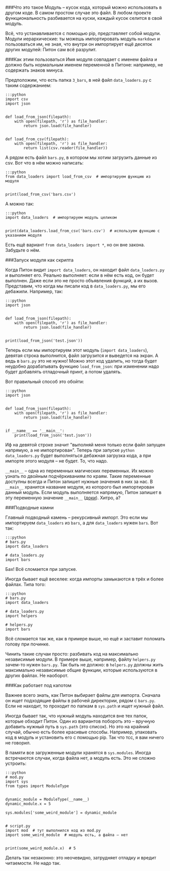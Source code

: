 ###Что это такое
Модуль – кусок кода, который можно использовать в другом коде. В самом простом случае это файл.
В любом проекте функциональность разбивается на куски, каждый кусок селится в свой модуль.

Всё, что устанавливается с помощью pip, представляет собой модули. Модули иерархические:
ты можешь импортировать модуль `markdown` и пользоваться им, не зная, что внутри он импортирует
ещё десяток других модулей: Питон сам всё разрулит.


###Как этим пользоваться
Имя модуля совпадает с именем файла и должно быть нормальным именем переменной в Питоне: например, не содержать
знаков минуса.

Предположим, что есть папка `3_bars`, в ней файл `data_loaders.py` с таким содержанием:

    :::python
    import csv
    import json
    
    
    def load_from_json(filepath):
        with open(filepath, 'r') as file_handler:
            return json.load(file_handler)
    
    
    def load_from_csv(filepath):
        with open(filepath, 'r') as file_handler:
            return list(csv.reader(file_handler))

А рядом есть файл `bars.py`, в котором мы хотим загрузить данные из csv. Вот что в нём можно написать:

    :::python
    from data_loaders import load_from_csv  # импортируем функцию из модуля
    
    
    print(load_from_csv('bars.csv')

А можно так:

    :::python
    import data_loaders  # импортируем модуль целиком
    
    
    print(data_loaders.load_from_csv('bars.csv')  # используем функцию с указанием модуля

Есть ещё вариант `from data_loaders import *`, но он вне закона. Забудьте о нём.


###Запуск модуля как скрипта

Когда Питон видит `import data_loaders`, он находит файл `data_loaders.py` и выполняет его. Реально выполняет:
если в нём есть код, он будет выполнен. Даже если это не просто объявления функций, а их вызов. Представим,
что когда мы писали код в `data_loaders.py`, мы его дебажили. Например, так:

    :::python
    import json
    
    
    def load_from_json(filepath):
        with open(filepath, 'r') as file_handler:
            return json.load(file_handler)


    print(load_from_json('test.json'))


Теперь если мы импортируем этот модуль (`import data_loaders`), девятая строка выполнится, файл загрузится и выведется
на экран. А ведь в `bars.py` это не нужно! Можно этот код удалить, но тогда будет неудобно дорабатывать функцию
`load_from_json`: при изменении надо будет добавлять отладочный принт, а потом удалять.

Вот правильный способ это обойти:

    :::python
    import json
    
    
    def load_from_json(filepath):
        with open(filepath, 'r') as file_handler:
            return json.load(file_handler)


    if __name__ == '__main__':
        print(load_from_json('test.json'))

Иф на девятой строке значит "выполняй меня только если файл запущен напрямую, а не импортирован".
Теперь при запуске `python data_loaders.py` будет выполняться дебажная загрузка кода, а
при импорте этого модуля – не будет. То, что надо.

`__main__` – одна из переменных магических переменных. Их можно узнать по двойным подчёркиваниям по краям.
Такие переменные доступны всегда и Питон запишет нужные значения в них за нас. В `__main__` хранится название модуля,
из которого был импортирован данный модуль. Если модуль выполняется напрямую, Питон запишет в эту переменную
значение `__main__` ([доки](https://docs.python.org/3/library/__main__.html)). Хитро, а?


###Подводные камни

Главный подводный камень – рекурсивный импорт. Это если мы импортируем `data_loaders` из `bars`, а для `data_loaders`
нужен `bars`. Вот так:

    :::python
    # bars.py
    import data_loaders
    
    # data_loaders.py
    import bars

Бах! Всё сломается при запуске.

Иногда бывает ещё веселее: когда импорты замыкаются в трёх и более файлах. Типа того:

    :::python
    # bars.py
    import data_loaders
    
    # data_loaders.py
    import helpers
    
    # helpers.py
    import bars

Всё сломается так же, как в примере выше, но ещё и заставит поломать голову при починке.

Чинить такие случаи просто: разбивать код на максимально независимые модули. В примере выше, например,
файлу `helpers.py` зачем-то нужен `bars.py`. Так быть не должно: в `helpers.py` должны жить
максимально независимые общие функции, которые используются в других файлах. Не наоборот.


###Как работает под капотом

Важнее всего знать, как Питон выбирает файлы для импорта. Сначала он ищет подходящие файлы в рабочей директории,
рядом с `bars.py`. Если не находит, то проходит по папкам в `sys.path` и ищет нужный файл.

Иногда бывает так, что нужный модуль находится вне тех папок, которые обходит Питон. Один из вариантов побороть это
 – вручную добавить нужный путь в `sys.path` (это список). Но это на крайний случай, обычно есть более красивые способы.
Например, упаковать код в модуль и установить его с помощью pip. Так что тсс, я вам ничего не говорил.
 
В памяти все загруженные модули хранятся в `sys.modules`. Иногда встречаются случаи, когда файла нет, а модуль есть.
Это не сложно устроить:

    :::python
    # mod.py
    import sys
    from types import ModuleType
    
    
    dynamic_module = ModuleType(__name__)
    dynamic_module.x = 5
    
    sys.modules['some_weird_module'] = dynamic_module


    # script.py
    import mod  # тут выполнился код из mod.py
    import some_weird_module  # модуль есть, а файла – нет
    
    
    print(some_weird_module.x)  # 5


Делать так незаконно: это неочевидно, затрудняет отладку и вредит читаемости. Не надо так.